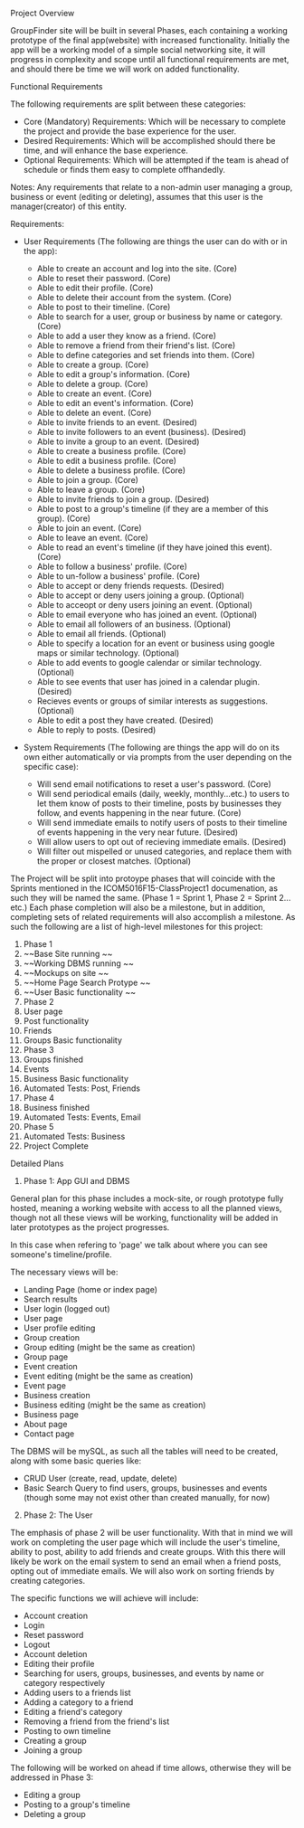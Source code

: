 
Project Overview

GroupFinder site will be built in several Phases, each containing a working prototype of the final app(website) with increased functionality. Initially the app will be a working model of a simple social networking site, it will progress in complexity and scope until all functional requirements are met, and should there be time we will work on added functionality.

Functional Requirements

The following requirements are split between these categories:
- Core (Mandatory) Requirements: Which will be necessary to complete the project and provide the base experience for the user.
- Desired Requirements: Which will be accomplished should there be time, and will enhance the base experience.
- Optional Requirements: Which will be attempted if the team is ahead of schedule or finds them easy to complete offhandedly.

Notes: Any requirements that relate to a non-admin user managing a group, business or event (editing or deleting), assumes that this user is the manager(creator) of this entity.

Requirements:
- User Requirements (The following are things the user can do with or in the app):
  - Able to create an account and log into the site. (Core)
  - Able to reset their password. (Core)
  - Able to edit their profile. (Core)
  - Able to delete their account from the system. (Core)
  - Able to post to their timeline. (Core)
  - Able to search for a user, group or business by name or category. (Core)
  - Able to add a user they know as a friend. (Core)
  - Able to remove a friend from their friend's list. (Core)
  - Able to define categories and set friends into them. (Core)
  - Able to create a group. (Core)
  - Able to edit a group's information. (Core)
  - Able to delete a group. (Core)
  - Able to create an event. (Core)
  - Able to edit an event's information. (Core)
  - Able to delete an event. (Core)
  - Able to invite friends to an event. (Desired)
  - Able to invite followers to an event (business). (Desired)
  - Able to invite a group to an event. (Desired)
  - Able to create a business profile. (Core)
  - Able to edit a business profile. (Core)
  - Able to delete a business profile. (Core)
  - Able to join a group. (Core)
  - Able to leave a group. (Core)
  - Able to invite friends to join a group. (Desired)
  - Able to post to a group's timeline (if they are a member of this group). (Core)
  - Able to join an event. (Core)
  - Able to leave an event. (Core)
  - Able to read an event's timeline (if they have joined this event). (Core)
  - Able to follow a business' profile. (Core)
  - Able to un-follow a business' profile. (Core)
  - Able to accept or deny friends requests.  (Desired)
  - Able to accept or deny users joining a group. (Optional)
  - Able to acceopt or deny users joining an event.  (Optional)
  - Able to email everyone who has joined an event. (Optional)
  - Able to email all followers of an business. (Optional)
  - Able to email all friends. (Optional)
  - Able to specify a location for an event or business using google maps or similar technology. (Optional)
  - Able to add events to google calendar or similar technology. (Optional)
  - Able to see events that user has joined in a calendar plugin. (Desired)
  - Recieves events or groups of similar interests as suggestions. (Optional)
  - Able to edit a post they have created. (Desired)
  - Able to reply to posts.  (Desired)

- System Requirements (The following are things the app will do on its own either automatically or via prompts from the user depending on the specific case): 
  - Will send email notifications to reset a user's password. (Core)
  - Will send periodical emails (daily, weekly, monthly...etc.) to users to let them know of posts to their timeline, posts by businesses they follow, and events happening in the near future. (Core)
  - Will send immediate emails to notify users of posts to their timeline of events happening in the very near future. (Desired)
  - Will allow users to opt out of recieving immediate emails. (Desired)
  - Will filter out mispelled or unused categories, and replace them with the proper or closest matches. (Optional)


The Project will be split into protoype phases that will coincide with the Sprints mentioned in the ICOM5016F15-ClassProject1 documenation, as such they will be named the same. (Phase 1 = Sprint 1, Phase 2 = Sprint 2... etc.) Each phase completion will also be a milestone, but in addition, completing sets of related requirements will also accomplish a milestone. As such the following are a list of high-level milestones for this project:

1. Phase 1
  1. ~~Base Site running ~~
  2. ~~Working DBMS running ~~
  3. ~~Mockups on site ~~
  4. ~~Home Page Search Protype ~~
  5. ~~User Basic functionality ~~
2. Phase 2
  1. User page
  2. Post functionality
  3. Friends
  4. Groups Basic functionality
3. Phase 3
  1. Groups finished
  2. Events
  3. Business Basic functionality
  4. Automated Tests: Post, Friends
4. Phase 4
  1. Business finished
  2. Automated Tests: Events, Email
5. Phase 5
  1. Automated Tests: Business
  2. Project Complete


Detailed Plans

1. Phase 1: App GUI and DBMS

General plan for this phase includes a mock-site, or rough prototype fully hosted, meaning a working website with access to all the planned views, though not all these views will be working, functionality will be added in later prototypes as the project progresses.

In this case when refering to 'page' we talk about where you can see someone's timeline/profile.

The necessary views will be:
- Landing Page (home or index page)
- Search results
- User login (logged out)
- User page
- User profile editing
- Group creation
- Group editing (might be the same as creation)
- Group page
- Event creation
- Event editing (might be the same as creation)
- Event page
- Business creation
- Business editing (might be the same as creation)
- Business page
- About page
- Contact page

The DBMS will be mySQL, as such all the tables will need to be created, along with some basic queries like:
- CRUD User (create, read, update, delete)
- Basic Search Query to find users, groups, businesses and events (though some may not exist other than created manually, for now)

2. Phase 2: The User

The emphasis of phase 2 will be user functionality. With that in mind we will work on completing the user page which will include the user's timeline, ability to post, ability to add friends and create groups. With this there will likely be work on the email system to send an email when a friend posts, opting out of immediate emails. We will also work on sorting friends by creating categories.

The specific functions we will achieve will include:
- Account creation
- Login
- Reset password
- Logout
- Account deletion
- Editing their profile
- Searching for users, groups, businesses, and events by name or category respectively
- Adding users to a friends list
- Adding a category to a friend
- Editing a friend's category
- Removing a friend from the friend's list
- Posting to own timeline
- Creating a group
- Joining a group

The following will be worked on ahead if time allows, otherwise they will be addressed in Phase 3:
- Editing a group
- Posting to a group's timeline
- Deleting a group

